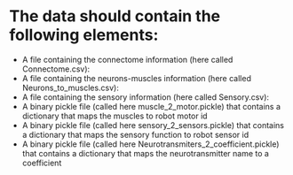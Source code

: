 # The data should contain the following elements:
+ A file containing the connectome information (here called Connectome.csv): <origin> <target> <number of connections> <neurotransmitter>
+ A file containing the neurons-muscles information (here called Neurons_to_muscles.csv): <Neuron> <muscle> <number of connections> <neurotransmitter>
+ A file containing the sensory information (here called Sensory.csv): <Function> <number of connections> <neurotransmitter>
+ A binary pickle file (called here muscle_2_motor.pickle) that contains a dictionary that maps the muscles to robot motor id
+ A binary pickle file (called here sensory_2_sensors.pickle) that contains a dictionary that maps the sensory function to robot sensor id
+ A binary pickle file (called here Neurotransmiters_2_coefficient.pickle) that contains a dictionary that maps the neurotransmitter name to a coefficient